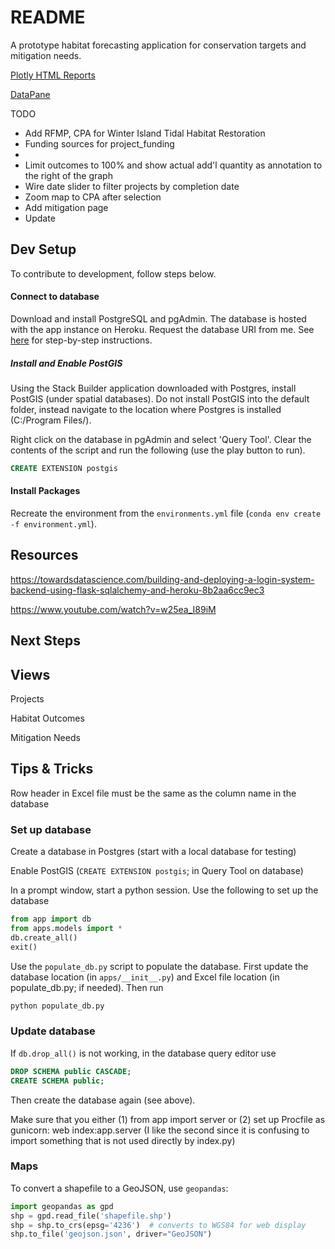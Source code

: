 # README

A prototype habitat forecasting application for conservation targets and mitigation needs.

[Plotly HTML Reports](https://plotly.com/python/v3/html-reports/)

[DataPane](https://datapane.com/accounts/signup/)

TODO

* Add RFMP, CPA for Winter Island Tidal Habitat Restoration
* Funding sources for project_funding
* 
* Limit outcomes to 100% and show actual add'l quantity as annotation to the right of the graph
* Wire date slider to filter projects by completion date
* Zoom map to CPA after selection
* Add mitigation page
* Update 

## Dev Setup

To contribute to development, follow steps below.

#### Connect to database

Download and install PostgreSQL and pgAdmin. The database is hosted with the app instance on Heroku. Request the database URI from me. See [here](https://eanderson-ei.github.io/ei-dev/data-management/postgres-tutorial/) for step-by-step instructions.

##### Install and Enable PostGIS

Using the Stack Builder application downloaded with Postgres, install PostGIS (under spatial databases). Do not install PostGIS into the default folder, instead navigate to the location where Postgres is installed (C:/Program Files/). 

Right click on the database in pgAdmin and select 'Query Tool'. Clear the contents of the script and run the following (use the play button to run).

```sql
CREATE EXTENSION postgis
```

#### Install Packages

Recreate the environment from the `environments.yml` file (`conda env create -f environment.yml`).

## Resources

https://towardsdatascience.com/building-and-deploying-a-login-system-backend-using-flask-sqlalchemy-and-heroku-8b2aa6cc9ec3

https://www.youtube.com/watch?v=w25ea_I89iM

## Next Steps



## Views

Projects 

Habitat Outcomes

Mitigation Needs

## Tips & Tricks

Row header in Excel file must be the same as the column name in the database

### Set up database

Create a database in Postgres (start with a local database for testing)

Enable PostGIS (`CREATE EXTENSION postgis`; in Query Tool on database)

In a prompt window, start a python session. Use the following to set up the database

```python
from app import db
from apps.models import *
db.create_all()
exit()
```

Use the `populate_db.py` script to populate the database. First update the database location (in `apps/__init__.py`) and Excel file location (in populate_db.py; if needed). Then run

```python
python populate_db.py
```

### Update database



If `db.drop_all()` is not working, in the database query editor use

```SQL
DROP SCHEMA public CASCADE;
CREATE SCHEMA public;
```

Then create the database again (see above).

Make sure that you either (1) from app import server or (2) set up Procfile as gunicorn: web index:app.server (I like the second since it is confusing to import something that is not used directly by index.py)

### Maps

To convert a shapefile to a GeoJSON, use `geopandas`:

```python
import geopandas as gpd
shp = gpd.read_file('shapefile.shp')
shp = shp.to_crs(epsg='4236')  # converts to WGS84 for web display
shp.to_file('geojson.json', driver="GeoJSON")
```



